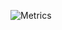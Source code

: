 ![Metrics](https://metrics.lecoq.io/susheel?template=classic&isocalendar=1&languages=1&introduction=1&stars=1&people=1&lines=1&projects=1&activity=1&achievements=1&tweets=1&posts=1&stackoverflow=1&isocalendar.duration=half-year&languages.colors=github&languages.threshold=0%25&introduction.title=true&stars.limit=4&people.limit=28&people.size=28&people.types=followers%2C%20following&people.identicons=false&people.shuffle=false&projects.limit=4&projects.descriptions=false&activity.limit=5&activity.days=14&activity.filter=all&activity.visibility=all&activity.timestamps=false&achievements.threshold=C&achievements.secrets=true&achievements.limit=0&tweets.attachments=false&tweets.limit=2&tweets.user=susheelvarma&stackoverflow.user=0&stackoverflow.sections=answers-top%2C%20questions-recent&stackoverflow.limit=2&stackoverflow.lines=4&posts.descriptions=false&posts.covers=false&posts.limit=4&posts.user=.user.login&config.timezone=Europe%2FLondon)
